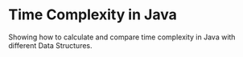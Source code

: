 <h1>Time Complexity in Java</h1>
<p>Showing how to calculate and compare time complexity in Java with different Data Structures.</p>
